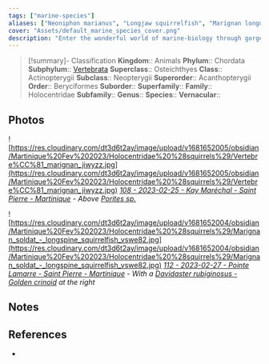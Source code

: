 ```yaml
---
tags: ["marine-species"]
aliases: ["Neoniphon marianus", "Longjaw squirrelfish", "Marignan longue épine"]
cover: "Assets/default_marine_species_cover.png"
description: "Enter the wonderful world of marine-biology through gorgeous underwater pictures of marine animals. Holocentridae is the family of squirrels fish."
---
```

> [!summary]- Classification
**Kingdom**:: Animals
**Phylum**:: Chordata
**Subphylum**:: [Vertebrata](Vertebrata.md)
**Superclass**:: Osteichthyes
**Class**:: Actinopterygii
**Subclass**:: Neopterygii 
**Superorder**:: Acanthopterygii
**Order**:: Beryciformes
**Suborder**:: 
**Superfamily**::
**Family**:: Holocentridae
**Subfamily**::
**Genus**::
**Species**::
**Vernacular**::

## Photos
![https://res.cloudinary.com/dt3d6t2ay/image/upload/v1681652005/obsidian/Martinique%20Fev%202023/Holocentridae%20%28squirrels%29/Vertebre%CC%81_marignan_jiwyzz.jpg](https://res.cloudinary.com/dt3d6t2ay/image/upload/v1681652005/obsidian/Martinique%20Fev%202023/Holocentridae%20%28squirrels%29/Vertebre%CC%81_marignan_jiwyzz.jpg)
*[108 - 2023-02-25 - Kay Maréchal - Saint Pierre - Martinique](108%20-%202023-02-25%20-%20Kay%20Maréchal%20-%20Saint%20Pierre%20-%20Martinique.md) - Above [Porites sp.](Porites%20sp..md)*

![https://res.cloudinary.com/dt3d6t2ay/image/upload/v1681652004/obsidian/Martinique%20Fev%202023/Holocentridae%20%28squirrels%29/Marignan_soldat_-_longspine_squirrelfish_vswe82.jpg](https://res.cloudinary.com/dt3d6t2ay/image/upload/v1681652004/obsidian/Martinique%20Fev%202023/Holocentridae%20%28squirrels%29/Marignan_soldat_-_longspine_squirrelfish_vswe82.jpg)
*[112 - 2023-02-27 - Pointe Lamarre - Saint Pierre - Martinique](112%20-%202023-02-27%20-%20Pointe%20Lamarre%20-%20Saint%20Pierre%20-%20Martinique.md) - With a [Davidaster rubiginosus - Golden crinoid](Davidaster%20rubiginosus%20-%20Golden%20crinoid.md) at the right*

## Notes

## References
- 